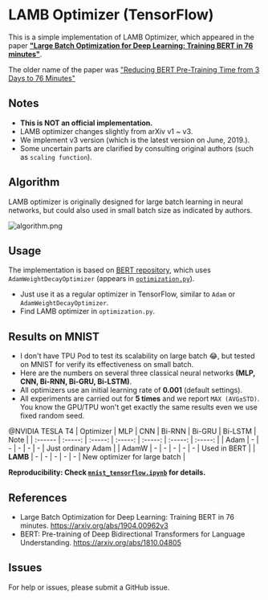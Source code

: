 # LAMB Optimizer (TensorFlow)
This is a simple implementation of LAMB Optimizer, which appeared in the paper [**"Large Batch Optimization for Deep Learning: Training BERT in 76 minutes"**](https://arxiv.org/abs/1904.00962v3). 

The older name of the paper was ["Reducing BERT Pre-Training Time from 3 Days to 76 Minutes"](https://arxiv.org/abs/1904.00962v1)


## Notes
- **This is NOT an official implementation.**
- LAMB optimizer changes slightly from arXiv v1 ~ v3.
- We implement v3 version (which is the latest version on June, 2019.).
- Some uncertain parts are clarified by consulting original authors (such as `scaling function`).


## Algorithm
LAMB optimizer is originally designed for large batch learning in neural networks, but could also used in small batch size as indicated by authors.

![algorithm.png](https://github.com/ymcui/LAMB_Optimizer_TF/blob/master/algorithm.png)


## Usage
The implementation is based on [BERT repository](https://github.com/google-research/bert), which uses `AdamWeightDecayOptimizer` (appears in [`optimization.py`](https://github.com/google-research/bert/blob/master/optimization.py)).

- Just use it as a regular optimizer in TensorFlow, similar to `Adam` or `AdamWeightDecayOptimizer`.
- Find LAMB optimizer in `optimization.py`.


## Results on MNIST
- I don't have TPU Pod to test its scalability on large batch 😂, but tested on MNIST for verify its effectiveness on small batch.
- Here are the numbers on several three classical neural networks **(MLP, CNN, Bi-RNN, Bi-GRU, Bi-LSTM)**. 
- All optimizers use an initial learning rate of **0.001** (default settings).
- All experiments are carried out for **5 times** and we report `MAX (AVG±STD)`. You know the GPU/TPU won't get exactly the same results even we use fixed random seed.

@NVIDIA TESLA T4
| Optimizer | MLP | CNN | Bi-RNN | Bi-GRU | Bi-LSTM | Note | 
| :------ | :-----: | :-----: | :-----: | :-----: | :-----: | :-----: |
| Adam | - | - | - | - | - | Just ordinary Adam |
| AdamW | - | - | - | - | - | Used in BERT |
| **LAMB** | - | - | - | - | - | New optimizer for large batch |

**Reproducibility: Check [`mnist_tensorflow.ipynb`](https://github.com/ymcui/LAMB_Optimizer_TF/blob/master/mnist_tensorflow.ipynb) for details.**


## References
- Large Batch Optimization for Deep Learning: Training BERT in 76 minutes. https://arxiv.org/abs/1904.00962v3
- BERT: Pre-training of Deep Bidirectional Transformers for Language Understanding. https://arxiv.org/abs/1810.04805

## Issues
For help or issues, please submit a GitHub issue.
